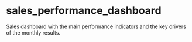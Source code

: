# sales_performance_dashboard
Sales dashboard with the main performance indicators and the key drivers of the monthly results.
